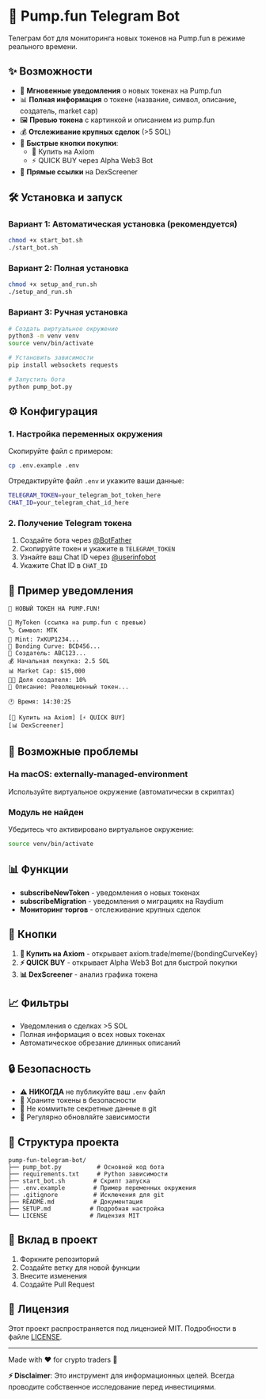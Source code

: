 # 🚀 Pump.fun Telegram Bot

Телеграм бот для мониторинга новых токенов на Pump.fun в режиме реального времени.

## ✨ Возможности

- 🔔 **Мгновенные уведомления** о новых токенах на Pump.fun
- 📊 **Полная информация** о токене (название, символ, описание, создатель, market cap)
- 🖼️ **Превью токена** с картинкой и описанием из pump.fun
- 💰 **Отслеживание крупных сделок** (>5 SOL)
- 🚀 **Быстрые кнопки покупки**:
  - 💎 Купить на Axiom
  - ⚡ QUICK BUY через Alpha Web3 Bot
- 🔗 **Прямые ссылки** на DexScreener

## 🛠️ Установка и запуск

### Вариант 1: Автоматическая установка (рекомендуется)
```bash
chmod +x start_bot.sh
./start_bot.sh
```

### Вариант 2: Полная установка
```bash
chmod +x setup_and_run.sh
./setup_and_run.sh
```

### Вариант 3: Ручная установка
```bash
# Создать виртуальное окружение
python3 -m venv venv
source venv/bin/activate

# Установить зависимости
pip install websockets requests

# Запустить бота
python pump_bot.py
```

## ⚙️ Конфигурация

### 1. Настройка переменных окружения

Скопируйте файл с примером:
```bash
cp .env.example .env
```

Отредактируйте файл `.env` и укажите ваши данные:
```bash
TELEGRAM_TOKEN=your_telegram_bot_token_here
CHAT_ID=your_telegram_chat_id_here
```

### 2. Получение Telegram токена

1. Создайте бота через [@BotFather](https://t.me/botfather)
2. Скопируйте токен и укажите в `TELEGRAM_TOKEN`
3. Узнайте ваш Chat ID через [@userinfobot](https://t.me/userinfobot) 
4. Укажите Chat ID в `CHAT_ID`

## 📱 Пример уведомления

```
🚀 НОВЫЙ ТОКЕН НА PUMP.FUN!

💎 MyToken (ссылка на pump.fun с превью)
🏷️ Символ: MTK
📍 Mint: 7xKUP1234...
🔗 Bonding Curve: BCD456...
👤 Создатель: ABC123...
💰 Начальная покупка: 2.5 SOL
📊 Market Cap: $15,000
👨‍💼 Доля создателя: 10%
📝 Описание: Революционный токен...

🕐 Время: 14:30:25

[💎 Купить на Axiom] [⚡ QUICK BUY]
[📊 DexScreener]
```

## 🔧 Возможные проблемы

### На macOS: externally-managed-environment
Используйте виртуальное окружение (автоматически в скриптах)

### Модуль не найден
Убедитесь что активировано виртуальное окружение:
```bash
source venv/bin/activate
```

## 📊 Функции

- **subscribeNewToken** - уведомления о новых токенах
- **subscribeMigration** - уведомления о миграциях на Raydium
- **Мониторинг торгов** - отслеживание крупных сделок

## 🎯 Кнопки

1. **💎 Купить на Axiom** - открывает axiom.trade/meme/{bondingCurveKey}
2. **⚡ QUICK BUY** - открывает Alpha Web3 Bot для быстрой покупки
3. **📊 DexScreener** - анализ графика токена

## 📈 Фильтры

- Уведомления о сделках >5 SOL
- Полная информация о всех новых токенах
- Автоматическое обрезание длинных описаний

## 🔒 Безопасность

- ⚠️ **НИКОГДА** не публикуйте ваш `.env` файл
- 🔐 Храните токены в безопасности  
- 🚫 Не коммитьте секретные данные в git
- 🔄 Регулярно обновляйте зависимости

## 📁 Структура проекта

```
pump-fun-telegram-bot/
├── pump_bot.py          # Основной код бота
├── requirements.txt     # Python зависимости
├── start_bot.sh        # Скрипт запуска
├── .env.example        # Пример переменных окружения
├── .gitignore          # Исключения для git
├── README.md           # Документация
├── SETUP.md           # Подробная настройка
└── LICENSE            # Лицензия MIT
```

## 🤝 Вклад в проект

1. Форкните репозиторий
2. Создайте ветку для новой функции
3. Внесите изменения
4. Создайте Pull Request

## 📄 Лицензия

Этот проект распространяется под лицензией MIT. Подробности в файле [LICENSE](LICENSE).

---

Made with ❤️ for crypto traders 🚀

**⚡ Disclaimer**: Это инструмент для информационных целей. Всегда проводите собственное исследование перед инвестициями. 